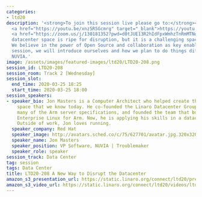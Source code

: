 ```yaml
---
categories:
- ltd20
description: '<strong>To join this session live please go to:</strong><br><ul><li>YouTube:
  <a href="https://youtu.be/xnz5R5Gcmrg" target="_blank">https://youtu.be/xnz5R5Gcmrg</a></li><li>Zoom:
  <a href="https://zoom.us/j/130181352?pwd=d0tJUE13R2hIdFpxWmhzTnRmMTNoUT09" target="_blank">https://zoom.us/j/130181352?pwd=d0tJUE13R2hIdFpxWmhzTnRmMTNoUT09</a></li></ul><strong>Description:&nbsp;</strong><br><br>The
  datacenter space is ripe for disruption, but it is a challenging space to enter.
  We believe in the power of Open Source and collaboration as key enablers. In this
  session, we will introduce ourselves and how we plan to do things differently at
  NUVIA.'
image: /assets/images/featured-images/ltd20/LTD20-208.png
session_id: LTD20-208
session_room: Track 2 [Wednesday]
session_slot:
  end_time: 2020-03-25 18:25
  start_time: 2020-03-25 18:00
session_speakers:
- speaker_bio: Jon Masters is a Computer Architect who helped create the Arm server
    space that we know today. He co-founded the Linaro Datacenter Group, co-authored
    many of the Arm server specifications, and founded the team that built Red Hat
    Enterprise Linux for Arm. Now, he is applying his skills in a datacenter startup.
    Outside of work, Jon loves running.
  speaker_company: Red Hat
  speaker_image: http://avatars.sched.co/c/75/627701/avatar.jpg.320x320px.jpg?c0d
  speaker_name: Jon Masters
  speaker_position: VP Software, NUVIA | Troublemaker
  speaker_role: speaker
session_track: Data Center
tag: session
tags: Data Center
title: LTD20-208 A New Way to Disrupt the Datacenter
amazon_s3_presentation_url: https://static.linaro.org/connect/ltd20/presentations/LTD20-208-0.pdf
amazon_s3_video_url: https://static.linaro.org/connect/ltd20/videos/ltd20-208.mp4
---
```

